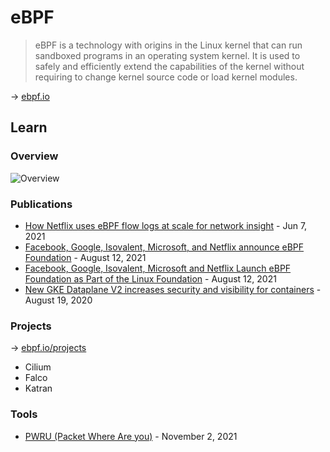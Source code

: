 # eBPF

> eBPF is a technology with origins in the Linux kernel that can run sandboxed programs in an operating system kernel. It is used to safely and efficiently extend the capabilities of the kernel without requiring to change kernel source code or load kernel modules.

→ [ebpf.io](https://ebpf.io/)

## Learn

### Overview

![Overview](https://ebpf.io/static/overview-bf463455a5666fc3fb841b9240d588ff.png)

### Publications

* [How Netflix uses eBPF flow logs at scale for network insight](https://netflixtechblog.com/how-netflix-uses-ebpf-flow-logs-at-scale-for-network-insight-e3ea997dca96) - Jun 7, 2021
* [Facebook, Google, Isovalent, Microsoft, and Netflix announce eBPF Foundation](https://www.isovalent.com/blog/post/2021-08-ebpf-foundation-announcement) - August 12, 2021
* [Facebook, Google, Isovalent, Microsoft and Netflix Launch eBPF Foundation as Part of the Linux Foundation](https://www.linuxfoundation.org/press-release/facebook-google-isovalent-microsoft-and-netflix-launch-ebpf-foundation-as-part-of-the-linux-foundation) - August 12, 2021
* [New GKE Dataplane V2 increases security and visibility for containers](https://cloud.google.com/blog/products/containers-kubernetes/bringing-ebpf-and-cilium-to-google-kubernetes-engine) - August 19, 2020

### Projects

→ [ebpf.io/projects](https://ebpf.io/projects/)

* Cilium
* Falco
* Katran

### Tools

* [PWRU (Packet Where Are you)](https://brainbit.io/posts/pwru/) - November 2, 2021
